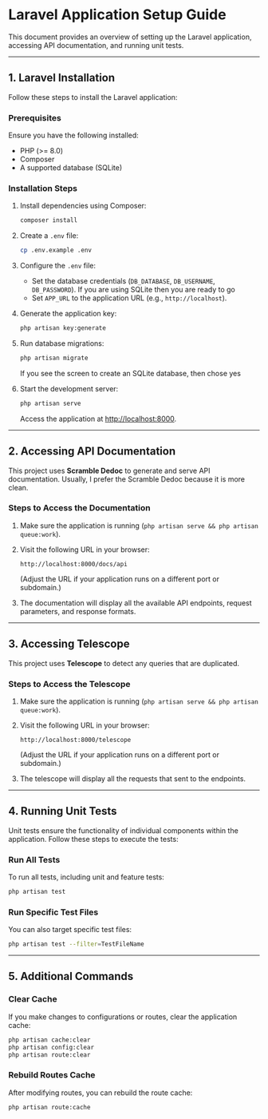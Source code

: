 # Laravel Application Setup Guide

This document provides an overview of setting up the Laravel application, accessing API documentation, and running unit tests.

---

## **1. Laravel Installation**

Follow these steps to install the Laravel application:

### **Prerequisites**

Ensure you have the following installed:

-   PHP (>= 8.0)
-   Composer
-   A supported database (SQLite)

### **Installation Steps**

1. Install dependencies using Composer:

    ```bash
    composer install
    ```

2. Create a `.env` file:

    ```bash
    cp .env.example .env
    ```

3. Configure the `.env` file:

    - Set the database credentials (`DB_DATABASE`, `DB_USERNAME`, `DB_PASSWORD`). If you are using SQLite then you are ready to go
    - Set `APP_URL` to the application URL (e.g., `http://localhost`).

4. Generate the application key:

    ```bash
    php artisan key:generate
    ```

5. Run database migrations:

    ```bash
    php artisan migrate
    ```

    If you see the screen to create an SQLite database, then chose yes

6. Start the development server:

    ```bash
    php artisan serve
    ```

    Access the application at [http://localhost:8000](http://localhost:8000).

---

## **2. Accessing API Documentation**

This project uses **Scramble Dedoc** to generate and serve API documentation. Usually, I prefer the Scramble Dedoc because it is more clean.

### **Steps to Access the Documentation**

1. Make sure the application is running (`php artisan serve && php artisan queue:work`).
2. Visit the following URL in your browser:

    ```
    http://localhost:8000/docs/api
    ```

    (Adjust the URL if your application runs on a different port or subdomain.)

3. The documentation will display all the available API endpoints, request parameters, and response formats.

---

## **3. Accessing Telescope**

This project uses **Telescope** to detect any queries that are duplicated.

### **Steps to Access the Telescope**

1. Make sure the application is running (`php artisan serve && php artisan queue:work`).
2. Visit the following URL in your browser:

    ```
    http://localhost:8000/telescope
    ```

    (Adjust the URL if your application runs on a different port or subdomain.)

3. The telescope will display all the requests that sent to the endpoints.

---

## **4. Running Unit Tests**

Unit tests ensure the functionality of individual components within the application. Follow these steps to execute the tests:

### **Run All Tests**

To run all tests, including unit and feature tests:

```bash
php artisan test
```

### **Run Specific Test Files**

You can also target specific test files:

```bash
php artisan test --filter=TestFileName
```

---

## **5. Additional Commands**

### **Clear Cache**

If you make changes to configurations or routes, clear the application cache:

```bash
php artisan cache:clear
php artisan config:clear
php artisan route:clear
```

### **Rebuild Routes Cache**

After modifying routes, you can rebuild the route cache:

```bash
php artisan route:cache
```
